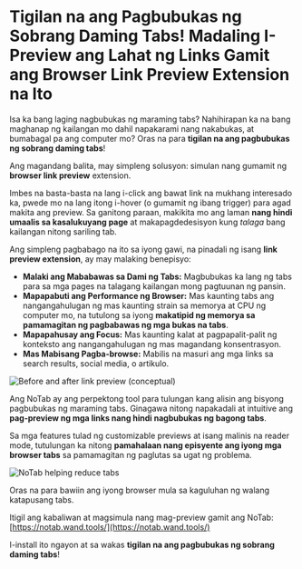 # Tigilan na ang Pagbubukas ng Sobrang Daming Tabs! Madaling I-Preview ang Lahat ng Links Gamit ang Browser Link Preview Extension na Ito

Isa ka bang laging nagbubukas ng maraming tabs? Nahihirapan ka na bang maghanap ng kailangan mo dahil napakarami nang nakabukas, at bumabagal pa ang computer mo? Oras na para **tigilan na ang pagbubukas ng sobrang daming tabs**!

Ang magandang balita, may simpleng solusyon: simulan nang gumamit ng **browser link preview** extension.

Imbes na basta-basta na lang i-click ang bawat link na mukhang interesado ka, pwede mo na lang itong i-hover (o gumamit ng ibang trigger) para agad makita ang preview. Sa ganitong paraan, makikita mo ang laman **nang hindi umaalis sa kasalukuyang page** at makapagdedesisyon kung *talaga* bang kailangan nitong sariling tab.

Ang simpleng pagbabago na ito sa iyong gawi, na pinadali ng isang **link preview extension**, ay may malaking benepisyo:
*   **Malaki ang Mababawas sa Dami ng Tabs:** Magbubukas ka lang ng tabs para sa mga pages na talagang kailangan mong pagtuunan ng pansin.
*   **Mapapabuti ang Performance ng Browser:** Mas kaunting tabs ang nangangahulugan ng mas kaunting strain sa memorya at CPU ng computer mo, na tutulong sa iyong **makatipid ng memorya sa pamamagitan ng pagbabawas ng mga bukas na tabs**.
*   **Mapapahusay ang Focus:** Mas kaunting kalat at pagpapalit-palit ng konteksto ang nangangahulugan ng mas magandang konsentrasyon.
*   **Mas Mabisang Pagba-browse:** Mabilis na masuri ang mga links sa search results, social media, o artikulo.

![Before and after link preview (conceptual)](images/notab1.png)

Ang NoTab ay ang perpektong tool para tulungan kang alisin ang bisyong pagbubukas ng maraming tabs. Ginagawa nitong napakadali at intuitive ang **pag-preview ng mga links nang hindi nagbubukas ng bagong tabs**.

Sa mga features tulad ng customizable previews at isang malinis na reader mode, tutulungan ka nitong **pamahalaan nang episyente ang iyong mga browser tabs** sa pamamagitan ng paglutas sa ugat ng problema.

![NoTab helping reduce tabs](images/notab2.png)

Oras na para bawiin ang iyong browser mula sa kaguluhan ng walang katapusang tabs.

Itigil ang kabaliwan at magsimula nang mag-preview gamit ang NoTab: [https://notab.wand.tools/](https://notab.wand.tools/)

I-install ito ngayon at sa wakas **tigilan na ang pagbubukas ng sobrang daming tabs**!
